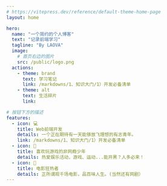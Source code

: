 ```yaml
---
# https://vitepress.dev/reference/default-theme-home-page
layout: home

hero:
  name: "一个简约的个人博客"
  text: "记录前端学习"
  tagline: "By LAOVA"
  image:
    # 首页右边的图片
    src: /public/logo.png
  actions:
    - theme: brand
      text: 学习笔记
      link: /markdowns/1、知识大门/1）开发必备清单
    - theme: alt
      text: 生活碎片
      link:

# 按钮下方的描述
features:
  - icon: 💻
    title: Web前端开发
    details: 一个正在期待有一天能够放飞理想的有志青年。
    link: /markdowns/1、知识大门/1）开发必备清单
  - icon: 🧩
    title: 喜欢玩游戏的非网瘾少年
    details: 热爱娱乐活动，游戏、运动...能开黑？人多必来！
  - icon: 🍿
    title: 电影狂热者
    details: 正所谓观千场电影，品百味人生。(当然还有网剧）
---
```

